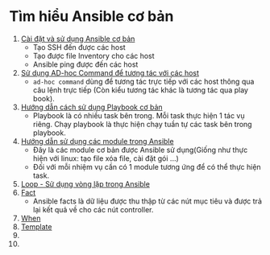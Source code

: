 # Tìm hiểu Ansible cơ bản
1. [Cài đặt và sử dụng Ansible cơ bản](1.basic.md)
    * Tạo SSH đến được các host
    * Tạo được file Inventory cho các host
    * Ansible ping được đến các host
1. [Sử dụng AD-hoc Command để tương tác với các host](2.ad-hoc.md)
    * `ad-hoc command` dùng để tương tác trực tiếp với các host thông qua câu lệnh trực tiếp (Còn kiểu tương tác khác là tương tác qua play book).
1. [Hướng dẫn cách sử dụng Playbook cơ bản](3.playbook.md)
    * Playbook là có nhiều task bên trong. Mỗi task thực hiện 1 tác vụ riêng. Chạy playbook là thực hiện chạy tuần tự các task bên trong playbook. 
1. [Hướng dẫn sử dụng các module trong Ansible](4.module.md)
    * Đây là các module cơ bản được Ansible sử dụng(Giống như thực hiện với linux: tạo file xóa file, cài đặt gói ...)
    * Đối với mỗi nhiệm vụ cần có 1 module tương ứng để có thể thực hiện task.
1. [Loop - Sử dụng vòng lặp trong Ansible](5.loop.md)
1. [Fact](6.fact.md)
    * Ansible facts là dữ liệu được thu thập từ các nút mục tiêu và được trả lại kết quả về cho các nút controller.
1. [When](7.when.md)
1. [Template](8.template.md)
1. []()
1. []()